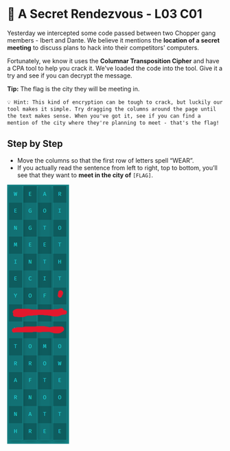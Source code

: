 # 🌃 A Secret Rendezvous - L03 C01

Yesterday we intercepted some code passed between two Chopper gang members - Ibert and Dante. We believe it mentions the **location of a secret meeting** to discuss plans to hack into their competitors' computers.

Fortunately, we know it uses the **Columnar Transposition Cipher** and have a CPA tool to help you crack it. We've loaded the code into the tool. Give it a try and see if you can decrypt the message.

**Tip:** The flag is the city they will be meeting in.

```
💡 Hint: This kind of encryption can be tough to crack, but luckily our tool makes it simple. Try dragging the columns around the page until the text makes sense. When you've got it, see if you can find a mention of the city where they're planning to meet - that's the flag!
```

## Step by Step

- Move the columns so that the first row of letters spell “WEAR”. 
- If you actually read the sentence from left to right, top to bottom, you’ll see that they want to **meet in the city of** `[FLAG]`.

![photo of the correct column layout](/assets/asecretrendezvous1.png)
